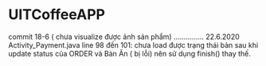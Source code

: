 # UITCoffeeAPP
commit 18-6 ( chưa visualize được ảnh sản phẩm)
...............
22.6.2020
Activity_Payment.java
line 98 đến 101: chưa load được trạng thái bàn sau khi update status của ORDER và Bàn Ăn ( bị lỗi) nên sử dụng finish() thay thế.
